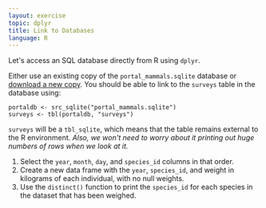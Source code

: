 ```yaml
---
layout: exercise
topic: dplyr
title: Link to Databases
language: R
---
```


Let's access an SQL database directly from R using `dplyr`.

Either use an existing copy of the `portal_mammals.sqlite` database or [download
a new copy](https://ndownloader.figshare.com/files/2292171). You
should be able to link to the `surveys` table in the database using:

```
portaldb <- src_sqlite("portal_mammals.sqlite")
surveys <- tbl(portaldb, "surveys")
```

`surveys` will be a `tbl_sqlite`, which means that the table remains external to 
the R environment. *Also, we won't need to worry about it printing out huge 
numbers of rows when we look at it.*

1. Select the `year`, `month`, `day`, and `species_id` columns in that order.
2. Create a new data frame with the `year`, `species_id`, and weight in
   kilograms of each individual, with no null weights.
3. Use the `distinct()` function to print the `species_id` for each
   species in the dataset that has been weighed.
